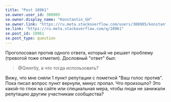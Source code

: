 ```yaml
---
title: "Post 10961"
se.owner.user_id: 308905
se.owner.display_name: "Konstantin_SH"
se.owner.link: "https://ru.meta.stackoverflow.com/users/308905/konstantin-sh"
se.link: "https://ru.meta.stackoverflow.com/q/10961"
se.post_id: 10961
se.post_type: question
---
```

<p>Проголосовал против одного ответа, который не решает проблему (тревогой тоже отметил). Дословный &quot;ответ&quot; был:</p>
<blockquote>
<p>@Qwertiy, а что тогда использовать?</p>
</blockquote>
<p>Вижу, что мне сняли 1 пункт репутации с пометкой &quot;Ваш голос против&quot;. Пока писал вопрос пункт вернули, минус пропал. Что произошло? Это какой-то глюк на сайте или специальная мера, чтобы люди не занижали репутацию другим участникам сообщества?</p>

